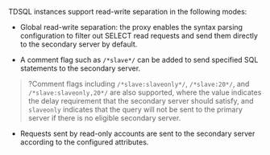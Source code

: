 TDSQL instances support read-write separation in the following modes:
- Global read-write separation: the proxy enables the syntax parsing configuration to filter out SELECT read requests and send them directly to the secondary server by default.

- A comment flag such as `/*slave*/` can be added to send specified SQL statements to the secondary server.
>?Comment flags including `/*slave:slaveonly*/`, `/*slave:20*/`, and `/*slave:slaveonly,20*/` are also supported, where the value indicates the delay requirement that the secondary server should satisfy, and `slaveonly` indicates that the query will not be sent to the primary server if there is no eligible secondary server.

- Requests sent by read-only accounts are sent to the secondary server according to the configured attributes.
